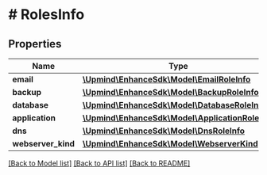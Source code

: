 # # RolesInfo

## Properties

Name | Type | Description | Notes
------------ | ------------- | ------------- | -------------
**email** | [**\Upmind\EnhanceSdk\Model\EmailRoleInfo**](EmailRoleInfo.md) |  | [optional]
**backup** | [**\Upmind\EnhanceSdk\Model\BackupRoleInfo**](BackupRoleInfo.md) |  | [optional]
**database** | [**\Upmind\EnhanceSdk\Model\DatabaseRoleInfo**](DatabaseRoleInfo.md) |  | [optional]
**application** | [**\Upmind\EnhanceSdk\Model\ApplicationRoleInfo**](ApplicationRoleInfo.md) |  | [optional]
**dns** | [**\Upmind\EnhanceSdk\Model\DnsRoleInfo**](DnsRoleInfo.md) |  | [optional]
**webserver_kind** | [**\Upmind\EnhanceSdk\Model\WebserverKind**](WebserverKind.md) |  | [optional]

[[Back to Model list]](../../README.md#models) [[Back to API list]](../../README.md#endpoints) [[Back to README]](../../README.md)
